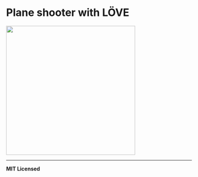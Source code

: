 # Plane shooter with LÖVE

<img src="https://github.com/voronianski-on-games/plane-shooter-love2d/raw/master/demo.gif" width="350" />

<!-- ![](http://famicase.com/16/softs/62.jpg) -->

---

**MIT Licensed**
